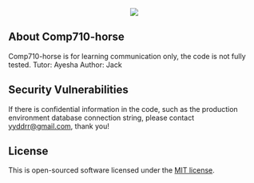 <p align="center"><img src="https://www.wintec.ac.nz/remote.axd?wintecprodpublicwebsite.blob.core.windows.net/sitefinity-storage/images/default-source/common/wintec-virtualhub-logo.png?sfvrsn=d875ea33_56&quality=75"></p>


## About Comp710-horse

Comp710-horse is for learning communication only, the code is not fully tested.
Tutor: Ayesha
Author: Jack

## Security Vulnerabilities

If there is confidential information in the code, such as the production environment database connection string, please contact yyddrr@gmail.com, thank you!

## License

This is open-sourced software licensed under the [MIT license](https://opensource.org/licenses/MIT).
